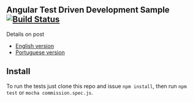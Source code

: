 ## Angular Test Driven Development Sample [![Build Status](https://travis-ci.org/stewones/angular-mocha-service-tdd.svg)](https://travis-ci.org/stewones/angular-mocha-service-tdd)

Details on post 

- [English version](http://stpa.co/angularjs/mocha/2016/01/22/angular-mocha-service-tdd.html)
- [Portuguese version](http://stpa.co/angularjs/mocha/2016/01/22/angular-mocha-service-tdd-pt.html)

## Install

To run the tests just clone this repo and issue `npm install`, then run `npm test` or `mocha commission.spec.js`.
